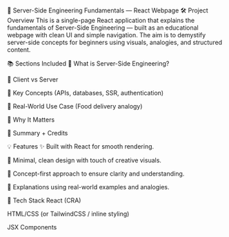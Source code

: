 📘 Server-Side Engineering Fundamentals — React Webpage
🛠️ Project Overview
This is a single-page React application that explains the fundamentals of Server-Side Engineering — built as an educational webpage with clean UI and simple navigation. The aim is to demystify server-side concepts for beginners using visuals, analogies, and structured content.

📚 Sections Included
🔹 What is Server-Side Engineering?

🔹 Client vs Server

🔹 Key Concepts (APIs, databases, SSR, authentication)

🔹 Real-World Use Case (Food delivery analogy)

🔹 Why It Matters

🔹 Summary + Credits

💡 Features
✨ Built with React for smooth rendering.

🎨 Minimal, clean design with touch of creative visuals.

🚀 Concept-first approach to ensure clarity and understanding.

💬 Explanations using real-world examples and analogies.

🔧 Tech Stack
React (CRA)

HTML/CSS (or TailwindCSS / inline styling)

JSX Components


